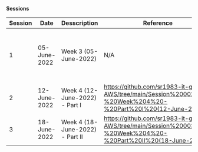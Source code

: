 **Sessions**

Session | Date | Desscription | Reference | Comments |
--- | --- | --- | --- | --- |
1 | 05-June-2022 | Week 3 (05-June-2022) | N/A | CLI usage for EC2 Launch, Security groups Create, etc...
2 | 12-June-2022 | Week 4 (12-June-2022) - Part I | https://github.com/sr1983-it-gl/GL-AWS/tree/main/Session%20002%20-%20Week%204%20-%20Part%20I%20(12-June-2022) | EBS Scenarios, S3 CLI Examples
3 | 18-June-2022 | Week 4 (18-June-2022) - Part II | https://github.com/sr1983-it-gl/GL-AWS/tree/main/Session%20003%20-%20Week%204%20-%20Part%20II%20(18-June-2022) | S3 Replication Scenarios 
